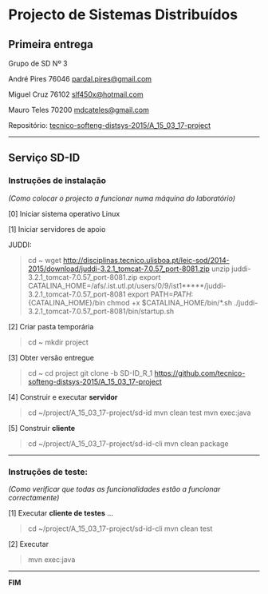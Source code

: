 # Projecto de Sistemas Distribuídos #

## Primeira entrega ##

Grupo de SD Nº 3

André Pires 76046 pardal.pires@gmail.com

Miguel Cruz 76102 slf450x@hotmail.com

Mauro Teles 70200 mdcateles@gmail.com

Repositório:
[tecnico-softeng-distsys-2015/A_15_03_17-project](https://github.com/tecnico-softeng-distsys-2015/A_15_03_17-project/)

-------------------------------------------------------------------------------

## Serviço SD-ID 

### Instruções de instalação 
*(Como colocar o projecto a funcionar numa máquina do laboratório)*

[0] Iniciar sistema operativo Linux

[1] Iniciar servidores de apoio

JUDDI:
> cd ~
> wget http://disciplinas.tecnico.ulisboa.pt/leic-sod/2014-2015/download/juddi-3.2.1_tomcat-7.0.57_port-8081.zip
> unzip juddi-3.2.1_tomcat-7.0.57_port-8081.zip
> export CATALINA_HOME=/afs/.ist.utl.pt/users/0/9/ist1*****/juddi-3.2.1_tomcat-7.0.57_port-8081
> export PATH=${PATH}:${CATALINA_HOME}/bin
> chmod +x $CATALINA_HOME/bin/*.sh
> ./juddi-3.2.1_tomcat-7.0.57_port-8081/bin/startup.sh

[2] Criar pasta temporária

> cd ~
> mkdir project

[3] Obter versão entregue

> cd ~
> cd project
> git clone -b SD-ID_R_1 https://github.com/tecnico-softeng-distsys-2015/A_15_03_17-project

[4] Construir e executar **servidor**

> cd ~/project/A_15_03_17-project/sd-id
> mvn clean test
> mvn exec:java


[5] Construir **cliente**

> cd ~/project/A_15_03_17-project/sd-id-cli
> mvn clean package


-------------------------------------------------------------------------------

### Instruções de teste: ###
*(Como verificar que todas as funcionalidades estão a funcionar correctamente)*


[1] Executar **cliente de testes** ...

> cd ~/project/A_15_03_17-project/sd-id-cli
> mvn clean test


[2] Executar

> mvn exec:java

-------------------------------------------------------------------------------
**FIM**